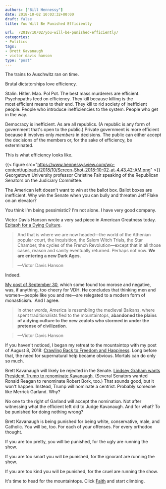 ```yaml
---
authors: ["Bill Hennessy"]
date: 2018-10-02 10:03:32+00:00
draft: false
title: You Will Be Punished Efficiently

url:  /2018/10/02/you-will-be-punished-efficiently/
categories:
- Politics
tags:
- Brett Kavanaugh
- victor davis hanson
type: "post"
---
```





The trains to Auschwitz ran on time. 







Brutal dictatorships love efficiency. 







Stalin. Hitler. Mao. Pol Pot. The best mass murderers are efficient. Psychopaths feed on efficiency. They kill because killing is the most efficient means to their end. They kill to rid society of inefficient people. People who introduce inefficiencies to the system. People who get in the way.







Democracy is inefficient. As are all republics. (A republic is any form of government that's open to the public.) Private government is more efficient because it involves only _members_ in decisions. The public can either accept the decisions of the members or, for the sake of efficiency, be exterminated.







This is what efficiency looks like. 





{{< figure src="https://www.hennessysview.com/wp-content/uploads/2018/10/Screen-Shot-2018-10-02-at-4.43.42-AM.png" >}}
Georgetown University professor Christine Fair speaking of the Republican Senators on the Judiciary Committee.





The American left doesn't want to win at the ballot box. Ballot boxes are inefficient. Why win the Senate when you can bully and threaten Jeff Flake on an elevator?







You think I'm being pessimistic? I'm not alone. I have very good company. 







Victor Davis Hanson wrote a very sad piece in American Greatness today.  [Epitaph for a Dying Culture](https://amgreatness.com/2018/09/30/epitaph-for-a-dying-culture/).







> And that is where we are now headed—the world of the Athenian popular court, the Inquisition, the Salem Witch Trials, the Star Chamber, the cycles of the French Revolution—except that in all those cases, reason and sanity eventually returned. Perhaps not now. **We are entering a new Dark Ages.**
> 
> —Victor Davis Hanson  








Indeed. 







[My post of September 30](https://www.hennessysview.com/2018/09/30/weve-never-been-closer-to-totalitarianism/), which some found too morose and negative, was, if anything, too cheery for VDH. He concludes that thinking men and women—people like you and me—are relegated to a modern form of monasticism.  And I agree.







> In other words, America is resembling the medieval Balkans, where spent traditionalists fled to the mountaintops, **abandoned the plains of a dying culture to the new zealots who stormed in under the pretense of civilization**.  

> 
> —Victor Davis Hanson







If you haven't noticed, I began my retreat to the mountaintop with my post of August 8, 2018: [Crawling Back to Freedom and Happiness](https://www.hennessysview.com/2018/08/08/crawling-back-to-happiness-and-freedom/). Long before that, the need for supernatural help became obvious. Mortals can do only so much. 







Brett Kavanaugh will likely be rejected in the Senate. [Lindsey Graham wants President Trump to renominate Kavanaugh](https://www.foxnews.com/politics/lindsey-graham-if-kavanaugh-vote-fails-trump-should-re-nominate-him-before-midterms-appeal-the-case-to-the-american-people). (Several Senators wanted Ronald Reagan to renominate Robert Bork, too.) That sounds good, but it won't happen. Instead, Trump will nominate a centrist. Probably someone like Merrick Garland. Why?







No one to the right of Garland will accept the nomination. Not after witnessing what the efficient left did to Judge Kavanaugh. And for what? To be punished for doing nothing wrong?







Brett Kavanaugh is being punished for being white, conservative, male, and Catholic. You will be, too. For each of your offenses. For every orthodox thought. 







If you are too pretty, you will be punished, for the ugly are running the show. 







If you are too smart you will be punished, for the ignorant are running the show.







If you are too kind you will be punished, for the cruel are running the show.







It's time to head for the mountaintops. Click [Faith](https://www.hennessysview.com/category/faith-2/) and start climbing.



